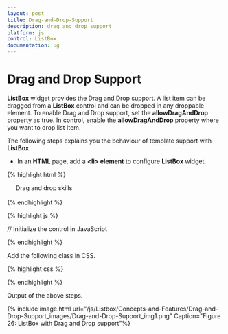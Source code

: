 ```yaml
---
layout: post
title: Drag-and-Drop-Support
description: drag and drop support
platform: js
control: ListBox
documentation: ug
---
```


# Drag and Drop Support

**ListBox** widget provides the Drag and Drop support. A list item can be dragged from a **ListBox** control and can be dropped in any droppable element. To enable Drag and Drop support, set the **allowDragAndDrop** property as true. In control, enable the **allowDragAndDrop** property where you want to drop list Item.

The following steps explains you the behaviour of template support with **ListBox**.

* In an **HTML** page, add a **&lt;li&gt; element** to configure **ListBox** widget.

{% highlight html %}

   
<div class="control">
    <div class="ctrllabel">Drag and drop skills</div>
    <div class="control1" style="float: left;">
        <ul id="listboxSample">
        </ul>
    </div>
    <div class="control2">
        <ul id="dragsample">
        </ul>
    </div>
</div>

{% endhighlight %}

{% highlight js %}

  
// Initialize the control in JavaScript
<script type="text/javascript">
    $(function () {
        var skillset = [
    { skill: "ASP.NET" }, { skill: "ActionScript" }, { skill: "Basic" },
    { skill: "C++" }, { skill: "C#" }, { skill: "dBase" }, { skill: "Delphi" },
    { skill: "ESPOL" }, { skill: "F#" }, { skill: "FoxPro" }, { skill: "Java" },
    { skill: "J#" }, { skill: "Lisp" }, { skill: "Logo" }, { skill: "PHP" }
        ];
        $("#listboxSample").ejListBox({
            width: "240", dataSource: skillset,
            fields: { text: "skill" }, allowDragAndDrop: true
        });
        $("#dragsample").ejListBox({ allowDragAndDrop: true });
    });
</script>

{% endhighlight %}


Add the following class in CSS. 


{% highlight css %}

  
<style type="text/css" class="cssStyles">
    .control {
        margin-left: 20px;
    }

    .ctrllabel {
        padding-bottom: 3px;
    }

    .control2 {
        padding-left: 350px;
    }
</style>



{% endhighlight %}



Output of the above steps.

{% include image.html url="/js/Listbox/Concepts-and-Features/Drag-and-Drop-Support_images/Drag-and-Drop-Support_img1.png" Caption="Figure 26: ListBox with Drag and Drop support"%}

